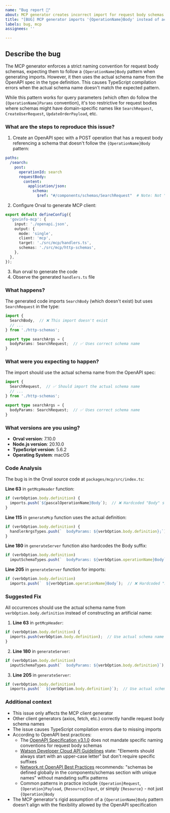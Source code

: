 ```yaml
---
name: "Bug report 🐛"
about: MCP generator creates incorrect import for request body schemas
title: "[BUG] MCP generator imports '{OperationName}Body' instead of actual schema name from OpenAPI spec"
labels: bug, mcp
assignees: ''

---
```


## Describe the bug
The MCP generator enforces a strict naming convention for request body schemas, expecting them to follow a `{OperationName}Body` pattern when generating imports. However, it then uses the actual schema name from the OpenAPI spec in the type definition. This causes TypeScript compilation errors when the actual schema name doesn't match the expected pattern.

While this pattern works for query parameters (which often do follow the `{OperationName}Params` convention), it's too restrictive for request bodies where schemas might have domain-specific names like `SearchRequest`, `CreateUserRequest`, `UpdateOrderPayload`, etc.

### What are the steps to reproduce this issue?

1. Create an OpenAPI spec with a POST operation that has a request body referencing a schema that doesn't follow the `{OperationName}Body` pattern:
```yaml
paths:
  /search:
    post:
      operationId: search
      requestBody:
        content:
          application/json:
            schema:
              $ref: "#/components/schemas/SearchRequest"  # Note: Not "SearchBody"
```

2. Configure Orval to generate MCP client:
```typescript
export default defineConfig({
  'govinfo-mcp': {
    input: './openapi.json',
    output: {
      mode: 'single',
      client: 'mcp',
      target: './src/mcp/handlers.ts',
      schemas: './src/mcp/http-schemas',
    },
  },
});
```

3. Run orval to generate the code
4. Observe the generated `handlers.ts` file

### What happens?
The generated code imports `SearchBody` (which doesn't exist) but uses `SearchRequest` in the type:

```typescript
import {
  SearchBody,  // ❌ This import doesn't exist
  // ...
} from './http-schemas';

export type searchArgs = {
  bodyParams: SearchRequest;  // ✅ Uses correct schema name
}
```

### What were you expecting to happen?
The import should use the actual schema name from the OpenAPI spec:

```typescript
import {
  SearchRequest,  // ✅ Should import the actual schema name
  // ...
} from './http-schemas';

export type searchArgs = {
  bodyParams: SearchRequest;  // ✅ Uses correct schema name
}
```

### What versions are you using?
- **Orval version**: 7.10.0
- **Node.js version**: 20.10.0
- **TypeScript version**: 5.6.2
- **Operating System**: macOS

### Code Analysis
The bug is in the Orval source code at `packages/mcp/src/index.ts`:

**Line 63** in `getMcpHeader` function:
```typescript
if (verbOption.body.definition) {
  imports.push(`${pascalOperationName}Body`);  // ❌ Hardcoded "Body" suffix
}
```

**Line 115** in `generateMcp` function uses the actual definition:
```typescript
if (verbOption.body.definition) {
  handlerArgsTypes.push(`  bodyParams: ${verbOption.body.definition};`);  // ✅ Uses actual schema name
}
```

**Line 180** in `generateServer` function also hardcodes the Body suffix:
```typescript
if (verbOption.body.definition)
  imputSchemaTypes.push(`  bodyParams: ${verbOption.operationName}Body`);  // ❌ Hardcoded "Body" suffix
```

**Line 205** in `generateServer` function for imports:
```typescript
if (verbOption.body.definition)
  imports.push(`  ${verbOption.operationName}Body`);  // ❌ Hardcoded "Body" suffix
```

### Suggested Fix
All occurrences should use the actual schema name from `verbOption.body.definition` instead of constructing an artificial name:

1. **Line 63** in `getMcpHeader`:
```typescript
if (verbOption.body.definition) {
  imports.push(verbOption.body.definition);  // Use actual schema name
}
```

2. **Line 180** in `generateServer`:
```typescript
if (verbOption.body.definition)
  imputSchemaTypes.push(`  bodyParams: ${verbOption.body.definition}`);  // Use actual schema name
```

3. **Line 205** in `generateServer`:
```typescript
if (verbOption.body.definition)
  imports.push(`  ${verbOption.body.definition}`);  // Use actual schema name
```

### Additional context
- This issue only affects the MCP client generator
- Other client generators (axios, fetch, etc.) correctly handle request body schema names
- The issue causes TypeScript compilation errors due to missing imports
- According to OpenAPI best practices:
  - The [OpenAPI Specification v3.1.0](https://spec.openapis.org/oas/v3.1.0) does not mandate specific naming conventions for request body schemas
  - [Watson Developer Cloud API Guidelines](https://github.com/watson-developer-cloud/api-guidelines/blob/master/swagger-coding-style.md) state: "Elements should always start with an upper-case letter" but don't require specific suffixes
  - [Network.nt OpenAPI Best Practices](https://www.networknt.com/development/best-practices/openapi3/) recommends: "schemas be defined globally in the components/schemas section with unique names" without mandating suffix patterns
  - Common patterns in practice include `{Operation}Request`, `{Operation}Payload`, `{Resource}Input`, or simply `{Resource}` - not just `{Operation}Body`
- The MCP generator's rigid assumption of a `{OperationName}Body` pattern doesn't align with the flexibility allowed by the OpenAPI specification